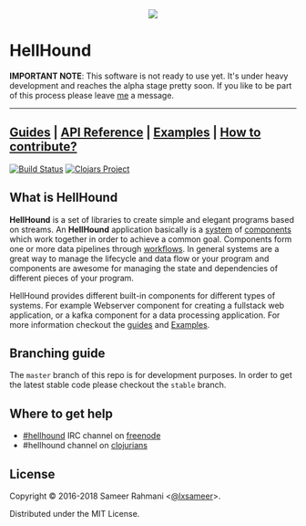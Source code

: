 <div align="center"><img src="https://github.com/Codamic/hellhound/raw/master/assets/hellhound-white.png" /></div>

# HellHound

**IMPORTANT NOTE**: This software is not ready to use yet. It's under heavy development
and reaches the alpha stage pretty soon. If you like to be part of this process please
leave [me](//github.com/lxsameer) a message.

---
[Guides](http://docs.hellhound.io/guides/) | [API Reference](http://docs.hellhound.io/api/) | [Examples](https://github.com/Codamic/hellhound_examples) | [How to contribute?](http://docs.hellhound.io/guides/#_contributing_to_hellhound)
----
[![Build Status](https://travis-ci.org/Codamic/hellhound.svg?branch=master)](https://travis-ci.org/Codamic/hellhound) [![Clojars Project](https://img.shields.io/clojars/v/codamic/hellhound.svg)](https://clojars.org/codamic/hellhound)

## What is HellHound
**HellHound** is a set of libraries to create simple and elegant programs based on streams. An **HellHound** application
basically is a [system](http://docs.hellhound.io/guides/#systems) of [components](http://docs.hellhound.io/guides/#components)
which work together in order to achieve a common goal. Components form one or more data pipelines through
[workflows](http://docs.hellhound.io/guides/#workflow). In general systems are a great way to manage the lifecycle and data flow
or your program and components are awesome for managing the state and dependencies of different pieces of your program.

HellHound provides different built-in components for different types of systems. For example Webserver component for creating
a fullstack web application, or a kafka component for a data processing application. For more information checkout the
[guides](http://docs.hellhound.io/guides/) and [Examples](https://github.com/Codamic/hellhound_examples).


## Branching guide
The `master` branch of this repo is for development purposes. In order to get the latest stable code please checkout the
`stable` branch.

## Where to get help
* [#hellhound](http://webchat.freenode.net/?channels=hellhound&uio=d4) IRC channel on [freenode](https://freenode.net/
)
* #hellhound channel on [clojurians](http://clojurians.net/)


## License

Copyright © 2016-2018 Sameer Rahmani <[@lxsameer](//twitter.com/lxsameer)>.

Distributed under the MIT License.
